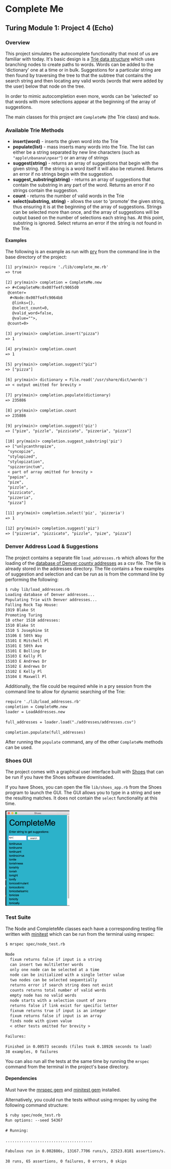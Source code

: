 # Complete Me
## Turing Module 1: Project 4 (Echo)

### Overview

This project simulates the autocomplete functionality that most of us are familiar with today. It's basic design is a [Trie data structure](https://en.wikipedia.org/wiki/Trie) which uses branching nodes to create paths to words. Words can be added to the 'dictionary' one at a time or in bulk. Suggestions for a particular string are then found by traversing the tree to that the subtree that contains the search string and then locating any valid words (words that were added by the user) below that node on the tree.

In order to mimic autocompletion even more, words can be 'selected' so that words with more selections appear at the beginning of the array of suggestions.

The main classes for this project are `CompleteMe` (the Trie class) and `Node`.

### Available Trie Methods

* __insert(word)__ - inserts the given word into the Trie
* __populate(list)__ - mass inserts many words into the Trie. The list can either be a string separated by new line characters (such as `"apple\nbanana\npear"`) or an array of strings
* __suggest(string)__ - returns an array of suggestions that begin with the given string. If the string is a word itself it will also be returned. Returns an error if no strings begin with the suggestion.
* __suggest_substring(string)__ - returns an array of suggestions that contain the substring in any part of the word. Returns an error if no strings contain the suggestion.
* __count__ - returns the number of valid words in the Trie
* __select(substring, string)__ - allows the user to 'promote' the given string, thus ensuring it is at the beginning of the array of suggestions. Strings can be selected more than once, and the array of suggestions will be output based on the number of selections each string has. At this point, substring is ignored. Select returns an error if the string is not found in the Trie.

#### Examples

The following is an example as run with [pry](https://github.com/pry/pry) from the command line in the base directory of the project:

```
[1] pry(main)> require './lib/complete_me.rb'
=> true

[2] pry(main)> completion = CompleteMe.new
=> #<CompleteMe:0x007fe4fc9065d0
 @center=
  #<Node:0x007fe4fc9064b8
   @links={},
   @select_count=0,
   @valid_word=false,
   @value="">,
 @count=0>

[3] pry(main)> completion.insert("pizza")
=> 1

[4] pry(main)> completion.count
=> 1

[5] pry(main)> completion.suggest("piz")
=> ["pizza"]

[6] pry(main)> dictionary = File.read('/usr/share/dict/words')
=> < output omitted for brevity >

[7] pry(main)> completion.populate(dictionary)
=> 235886

[8] pry(main)> completion.count
=> 235886

[9] pry(main)> completion.suggest('piz')
=> ["pize", "pizzle", "pizzicato", "pizzeria", "pizza"]

[10] pry(main)> completion.suggest_substring('piz')
=> ["unlycanthropize",
 "syncopize",
 "stylopized",
 "stylopization",
 "spizzerinctum",
 < part of array omitted for brevity >
 "papize",
 "pize",
 "pizzle",
 "pizzicato",
 "pizzeria",
 "pizza"]

[11] pry(main)> completion.select('piz', 'pizzeria')
=> 1

[12] pry(main)> completion.suggest('piz')
=> ["pizzeria", "pizzicato", "pizzle", "pize", "pizza"]
```

### Denver Address Load & Suggestions

The project contains a separate file `load_addresses.rb` which allows for the loading of the [database of Denver county addresses](http://data.denvergov.org/dataset/city-and-county-of-denver-addresses) as a csv file. The file is already stored in the addresses directory. The file contains a few examples of suggestion and selection and can be run as is from the command line by performing the following:

```
$ ruby lib/load_addresses.rb
Loading database of Denver addresses...
Populating Trie with Denver addresses...
Falling Rock Tap House:
1919 Blake St
Promoting Turing
10 other 1510 addresses:
1510 Blake St
1510 S Josephine St
15106 E 50th Way
15101 E Mitchell Pl
15101 E 50th Ave
15101 E Bolling Dr
15103 E Kelly Pl
15103 E Andrews Dr
15102 E Andrews Dr
15102 E Kelly Pl
15104 E Maxwell Pl
```

Additionally, the file could be required while in a pry session from the command line to allow for dynamic searching of the Trie:

```
require './lib/load_addresses.rb'
completion = CompleteMe.new
loader = LoadAddresses.new

full_addresses = loader.load("./addresses/addresses.csv")

completion.populate(full_addresses)
```

After running the `populate` command, any of the other `CompleteMe` methods can be used.

### Shoes GUI

The project comes with a graphical user interface built with [Shoes](http://shoesrb.com/) that can be run if you have the Shoes software downloaded.

If you have Shoes, you can open the file `lib/shoes_app.rb` from the Shoes program to launch the GUI. The GUI allows you to type in a string and see the resulting matches. It does not contain the `select` functionality at this time.

<img src="https://github.com/ToniRib/Complete_Me/blob/master/images/shoes_app.png?raw=true" alt="Drawing" style="width: 200px;"/>

### Test Suite

The Node and CompleteMe classes each have a corresponding testing file written with [minitest](https://github.com/seattlerb/minitest) which can be run from the terminal using mrspec:

```
$ mrspec spec/node_test.rb

Node
  fixum returns false if input is a string
  can insert two multiletter words
  only one node can be selected at a time
  node can be initialized with a single letter value
  two nodes can be selected sequentially
  returns error if search string does not exist
  counts returns total number of valid words
  empty node has no valid words
  node starts with a selection count of zero
  returns false if link exist for specific letter
  fixnum returns true if input is an integer
  fixum returns false if input is an array
  finds node with given value
  < other tests omitted for brevity >

Failures:

Finished in 0.00573 seconds (files took 0.18926 seconds to load)
38 examples, 0 failures
```

You can also run all the tests at the same time by running the `mrspec` command from the terminal in the project's base directory.

#### Dependencies

Must have the [mrspec gem](https://github.com/JoshCheek/mrspec) and [minitest gem](https://github.com/seattlerb/minitest) installed.

Alternatively, you could run the tests without using mrspec by using the following command structure:

```
$ ruby spec/node_test.rb
Run options: --seed 54367

# Running:

......................................

Fabulous run in 0.002886s, 13167.7706 runs/s, 22523.8181 assertions/s.

38 runs, 65 assertions, 0 failures, 0 errors, 0 skips
```
